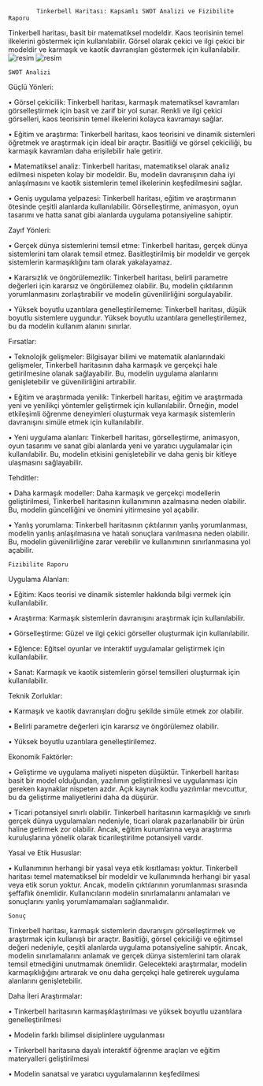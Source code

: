             Tinkerbell Haritası: Kapsamlı SWOT Analizi ve Fizibilite Raporu

Tinkerbell haritası, basit bir matematiksel modeldir. Kaos teorisinin temel ilkelerini göstermek için kullanılabilir. Görsel olarak çekici ve ilgi çekici bir modeldir ve karmaşık ve kaotik davranışları göstermek için kullanılabilir.
![resim](https://github.com/ahmeterenc/YMGK-Modelling/assets/81825344/172794c6-72dd-445f-b1b7-76e16c7a4346)
![resim](https://github.com/ahmeterenc/YMGK-Modelling/assets/81825344/41b2cac1-51ae-4f33-b69e-31e7d1f34b07)

    SWOT Analizi

  Güçlü Yönleri:

• Görsel çekicilik: 
Tinkerbell haritası, karmaşık matematiksel kavramları görselleştirmek 
için basit ve zarif bir yol sunar. Renkli ve ilgi çekici görselleri, 
kaos teorisinin temel ilkelerini kolayca kavramayı sağlar.

• Eğitim ve araştırma: 
Tinkerbell haritası, kaos teorisini ve dinamik sistemleri öğretmek ve 
araştırmak için ideal bir araçtır. Basitliği ve görsel çekiciliği, bu 
karmaşık kavramları daha erişilebilir hale getirir.

• Matematiksel analiz: 
Tinkerbell haritası, matematiksel olarak analiz edilmesi nispeten kolay 
bir modeldir. Bu, modelin davranışının daha iyi anlaşılmasını ve kaotik 
sistemlerin temel ilkelerinin keşfedilmesini sağlar.

• Geniş uygulama yelpazesi:
 Tinkerbell haritası, eğitim ve araştırmanın ötesinde çeşitli alanlarda 
kullanılabilir. Görselleştirme, animasyon, oyun tasarımı ve hatta sanat 
gibi alanlarda uygulama potansiyeline sahiptir.

Zayıf Yönleri:

• Gerçek dünya sistemlerini temsil etme:
 Tinkerbell haritası, gerçek dünya sistemlerini tam olarak temsil etmez.
 Basitleştirilmiş bir modeldir ve gerçek sistemlerin karmaşıklığını tam 
olarak yakalayamaz.

• Kararsızlık ve öngörülemezlik:
 Tinkerbell haritası, belirli parametre değerleri için kararsız ve 
öngörülemez olabilir. Bu, modelin çıktılarının yorumlanmasını 
zorlaştırabilir ve modelin güvenilirliğini sorgulayabilir.

• Yüksek boyutlu uzantılara genelleştirilememe:
 Tinkerbell haritası, düşük boyutlu sistemlere uygundur. Yüksek boyutlu 
uzantılara genelleştirilemez, bu da modelin kullanım alanını sınırlar.

  Fırsatlar:

• Teknolojik gelişmeler:
 Bilgisayar bilimi ve matematik alanlarındaki gelişmeler, Tinkerbell 
haritasının daha karmaşık ve gerçekçi hale getirilmesine olanak 
sağlayabilir. Bu, modelin uygulama alanlarını genişletebilir ve 
güvenilirliğini artırabilir.

• Eğitim ve araştırmada yenilik:
 Tinkerbell haritası, eğitim ve araştırmada yeni ve yenilikçi yöntemler 
geliştirmek için kullanılabilir. Örneğin, model etkileşimli öğrenme 
deneyimleri oluşturmak veya karmaşık sistemlerin davranışını simüle 
etmek için kullanılabilir.

• Yeni uygulama alanları: 
Tinkerbell haritası, görselleştirme, animasyon, oyun tasarımı ve sanat 
gibi alanlarda yeni ve yaratıcı uygulamalar için kullanılabilir. Bu, 
modelin etkisini genişletebilir ve daha geniş bir kitleye ulaşmasını 
sağlayabilir.

  Tehditler:

• Daha karmaşık modeller:
 Daha karmaşık ve gerçekçi modellerin geliştirilmesi, Tinkerbell 
haritasının kullanımının azalmasına neden olabilir. Bu, modelin 
güncelliğini ve önemini yitirmesine yol açabilir.

• Yanlış yorumlama: 
Tinkerbell haritasının çıktılarının yanlış yorumlanması, modelin yanlış 
anlaşılmasına ve hatalı sonuçlara varılmasına neden olabilir. Bu, 
modelin güvenilirliğine zarar verebilir ve kullanımının sınırlanmasına 
yol açabilir.

    Fizibilite Raporu

Uygulama Alanları:

• Eğitim: Kaos teorisi ve dinamik sistemler hakkında bilgi vermek için kullanılabilir.

• Araştırma: Karmaşık sistemlerin davranışını araştırmak için kullanılabilir.

• Görselleştirme: Güzel ve ilgi çekici görseller oluşturmak için kullanılabilir.

• Eğlence: Eğitsel oyunlar ve interaktif uygulamalar geliştirmek için kullanılabilir.

• Sanat: Karmaşık ve kaotik sistemlerin görsel temsilleri oluşturmak için kullanılabilir.

Teknik Zorluklar:

• Karmaşık ve kaotik davranışları doğru şekilde simüle etmek zor olabilir.

• Belirli parametre değerleri için kararsız ve öngörülemez olabilir.

• Yüksek boyutlu uzantılara genelleştirilemez.

Ekonomik Faktörler:

• Geliştirme ve uygulama maliyeti nispeten 
düşüktür. Tinkerbell haritası basit bir model olduğundan, yazılımın 
geliştirilmesi ve uygulanması için gereken kaynaklar nispeten azdır. 
Açık kaynak kodlu yazılımlar mevcuttur, bu da geliştirme maliyetlerini 
daha da düşürür.

• Ticari potansiyel sınırlı olabilir. 
Tinkerbell haritasının karmaşıklığı ve sınırlı gerçek dünya uygulamaları
 nedeniyle, ticari olarak pazarlanabilir bir ürün haline getirmek zor 
olabilir. Ancak, eğitim kurumlarına veya araştırma kuruluşlarına yönelik
 olarak ticarileştirilme potansiyeli vardır.


Yasal ve Etik Hususlar:

• Kullanımının herhangi bir yasal veya etik
 kısıtlaması yoktur. Tinkerbell haritası temel matematiksel bir modeldir
 ve kullanımında herhangi bir yasal veya etik sorun yoktur. Ancak, 
modelin çıktılarının yorumlanması sırasında şeffaflık önemlidir. 
Kullanıcıların modelin sınırlamalarını anlamaları ve sonuçlarını yanlış 
yorumlamamaları sağlanmalıdır.

    Sonuç

Tinkerbell haritası, karmaşık sistemlerin davranışını görselleştirmek ve araştırmak için kullanışlı bir araçtır. Basitliği, görsel çekiciliği ve eğitimsel değeri nedeniyle, çeşitli alanlarda uygulama potansiyeline sahiptir. Ancak, modelin sınırlamalarını anlamak ve gerçek dünya sistemlerini tam olarak temsil etmediğini unutmamak önemlidir. Gelecekteki araştırmalar, modelin karmaşıklığığını artırarak ve onu daha gerçekçi hale getirerek uygulama alanlarını genişletebilir.

Daha İleri Araştırmalar:

• Tinkerbell haritasının karmaşıklaştırılması ve yüksek boyutlu uzantılara genelleştirilmesi

• Modelin farklı bilimsel disiplinlere uygulanması

• Tinkerbell haritasına dayalı interaktif öğrenme araçları ve eğitim materyalleri 
geliştirilmesi

• Modelin sanatsal ve yaratıcı uygulamalarının keşfedilmesi
